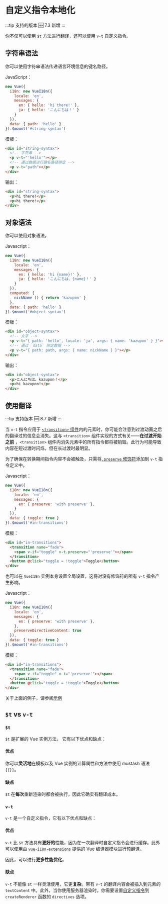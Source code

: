 # 自定义指令本地化

:::tip 支持的版本
:new: 7.3 新增
:::

你不仅可以使用 `$t` 方法进行翻译，还可以使用 `v-t` 自定义指令。

## 字符串语法

你可以使用字符串语法传递语言环境信息的键名路径。

JavaScript：

```js
new Vue({
  i18n: new VueI18n({
    locale: 'en',
    messages: {
      en: { hello: 'hi there!' },
      ja: { hello: 'こんにちは！' }
    }
  }),
  data: { path: 'hello' }
}).$mount('#string-syntax')
```

模板：

```html
<div id="string-syntax">
  <!-- 字符串 -->
  <p v-t="'hello'"></p>
  <!-- 通过数据进行键名路径绑定 -->
  <p v-t="path"></p>
</div>
```

输出：

```html
<div id="string-syntax">
  <p>hi there!</p>
  <p>hi there!</p>
</div>
```

## 对象语法

你可以使用对象语法。

Javascript：

```js
new Vue({
  i18n: new VueI18n({
    locale: 'en',
    messages: {
      en: { hello: 'hi {name}!' },
      ja: { hello: 'こんにちは、{name}！' }
    }
  }),
  computed: {
    nickName () { return 'kazupon' }
  },
  data: { path: 'hello' }
}).$mount('#object-syntax')
```

模板：

```html
<div id="object-syntax">
  <!-- 文字 -->
  <p v-t="{ path: 'hello', locale: 'ja', args: { name: 'kazupon' } }"></p>
  <!-- 通过 `data` 绑定数据 -->
  <p v-t="{ path: path, args: { name: nickName } }"></p>
</div>
```

输出：

```html
<div id="object-syntax">
  <p>こんにちは、kazupon！</p>
  <p>hi kazupon!</p>
</div>
```

## 使用翻译

:::tip 支持版本
:new: 8.7 新增
:::

当 `v-t` 指令应用于 [`<transition>` 组件](https://cn.vuejs.org/v2/api/#transition)内的元素时，你可能会注意到过渡动画之后的翻译过的信息会消失。这与 `<transition>` 组件实现的方式有关——**在过渡开始之前** ，`<transition>` 组件内消失元素中的所有指令都将被销毁。此行为可能导致内容在短过渡时闪烁，但在长过渡时最明显。

为了确保在转换期间指令内容不会被触及，只需将[`.preserve` 修饰符](../api/#v-t)添加到 `v-t` 指令定义中。

Javascript：

```js
new Vue({
  i18n: new VueI18n({
    locale: 'en',
    messages: {
      en: { preserve: 'with preserve' },
    }
  }),
  data: { toggle: true }
}).$mount('#in-transitions')
```

模板：

```html
<div id="in-transitions">
  <transition name="fade">
    <span v-if="toggle" v-t.preserve="'preserve'"></span>
  </transition>
  <button @click="toggle = !toggle">Toggle</button>
</div>
```

也可以在 `VueI18n` 实例本身设置全局设置，这将对没有修饰符的所有 `v-t` 指令产生影响。

Javascript：

```js
new Vue({
  i18n: new VueI18n({
    locale: 'en',
    messages: {
      en: { preserve: 'with preserve' },
    },
    preserveDirectiveContent: true
  }),
  data: { toggle: true }
}).$mount('#in-transitions')
```

模板：

```html
<div id="in-transitions">
  <transition name="fade">
    <span v-if="toggle" v-t="'preserve'"></span>
  </transition>
  <button @click="toggle = !toggle">Toggle</button>
</div>
```

关于上面的例子，请参阅[示例](https://github.com/kazupon/vue-i18n/tree/dev/examples/directive)

## `$t` vs `v-t`

### `$t`

`$t` 是扩展的 Vue 实例方法， 它有以下优点和缺点：

#### 优点

你可以**灵活地**在模板以及 Vue 实例的计算属性和方法中使用 mustash 语法 `{{}}`。

#### 缺点

`$t` 在**每次**重新渲染时都会被执行，因此它确实有翻译成本。

### `v-t`

`v-t` 是一个自定义指令，它有以下优点和缺点：

#### 优点

`v-t` 比 `$t` 方法具有**更好的**性能，因为在一次翻译时自定义指令会进行缓存。此外可以使用由 [`vue-i18n-extensions`](https://github.com/kazupon/vue-i18n-extensions) 提供的 Vue 编译器模块进行预翻译。

因此，可以进行**更多性能优化**。

#### 缺点

`v-t` 不能像 `$t` 一样灵活使用，它更**复杂**。带有 `v-t` 的翻译内容会被插入到元素的 `textContent` 中。此外，当你使用服务器渲染时，你需要设置[自定义指令](https://github.com/kazupon/vue-i18n-extensions#directive-v-t-custom-directive-for-server-side)到 `createRenderer` 函数的 `directives` 选项。
